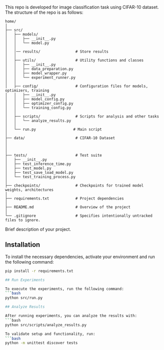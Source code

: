
This repo is developed for image classification task using CIFAR-10 dataset. The structure of the repo is as follows:

```
home/
│
├── src/                      
│   ├── models/                 
│   │   ├── __init__.py
│   │   └── model.py
│   │
│   │── results/                # Store results
│   │  
│   ├── utils/                  # Utility functions and classes
│   │   ├── __init__.py
│   │   ├── data_preparation.py
│   │   ├── model_wrapper.py
│   │   └── experiment_runner.py
│   │
│   ├── config/                 # Configuration files for models, optimizers, training
│   │   ├── __init__.py
│   │   ├── model_config.py
│   │   ├── optimizer_config.py
│   │   └── training_config.py
│   │
│   ├── scripts/                # Scripts for analysis and other tasks
│   │   └── analyze_results.py
│   │
│   └── run.py                 # Main script
│
├── data/                       # CIFAR-10 Dataset
│   
│   
│
├── tests/                      # Test suite
│   ├── __init__.py
│   ├── test_inference_time.py
│   ├── test_model.py
│   ├── test_save_load_model.py
│   └── test_training_process.py
│
├── checkpoints/                # Checkpoints for trained model weights, architectures
│
├── requirements.txt            # Project dependencies
│
├── README.md                   # Overview of the project
│
└── .gitignore                  # Specifies intentionally untracked files to ignore.
```

Brief description of your project.

## Installation

To install the necessary dependencies, activate your environment and run the following command:

```bash
pip install -r requirements.txt

## Run Experiments

To execute the experiments, run the following command:
```bash
python src/run.py

## Analyze Results

After running experiments, you can analyze the results with:
```bash
python src/scripts/analyze_results.py

To validate setup and functionality, run:
```bash
python -m unittest discover tests


